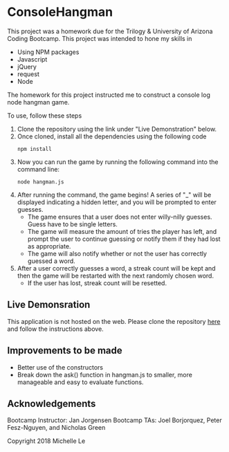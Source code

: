 # ConsoleHangman
This project was a homework due for the Trilogy & University of Arizona Coding Bootcamp. This project was intended to hone my skills in
 * Using NPM packages
 * Javascript
 * jQuery
 * request
 * Node


The homework for this project instructed me to construct a console log node hangman game.

To use, follow these steps
 1. Clone the repository using the link under "Live Demonstration" below.
 2. Once cloned, install all the dependencies using the following code
    ```
    npm install
    ```
 3. Now you can run the game by running the following command into the command line:
    ```
    node hangman.js
    ```
 4. After running the command, the game begins! A series of "_" will be displayed indicating a hidden letter, and you will be prompted to enter guesses.
    * The game ensures that a user does not enter willy-nilly guesses. Guess have to be single letters.
    * The game will measure the amount of tries the player has left, and prompt the user to continue guessing or notify them if they had lost as appropriate.
    * The game will also notify whether or not the user has correctly guessed a word.
 5. After a user correctly guesses a word, a streak count will be kept and then the game will be restarted with the next randomly chosen word.
    * If the user has lost, streak count will be resetted. 

## Live Demonsration
This application is not hosted on the web. Please clone the repository [here](https://michellele994.github.io/ConsoleHangman/) and follow the instructions above.

## Improvements to be made
 * Better use of the constructors
 * Break down the ask() function in hangman.js to smaller, more manageable and easy to evaluate functions.

## Acknowledgements
Bootcamp Instructor: Jan Jorgensen
Bootcamp TAs: Joel Borjorquez, Peter Fesz-Nguyen, and Nicholas Green

Copyright 2018 Michelle Le